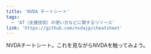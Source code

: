```yaml
---
title: 'NVDA チートシート'
tags:
  - 'AT（支援技術）の使い方などに関するリソース'
link: 'https://github.com/nvdajp/cheatsheet'
---
```


NVDAチートシート。これを見ながらNVDAを触ってみよう。
